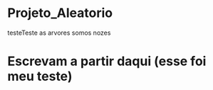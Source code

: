 # Projeto_Aleatorio
testeTeste
as arvores somos nozes
# Escrevam a partir daqui (esse foi meu teste)
